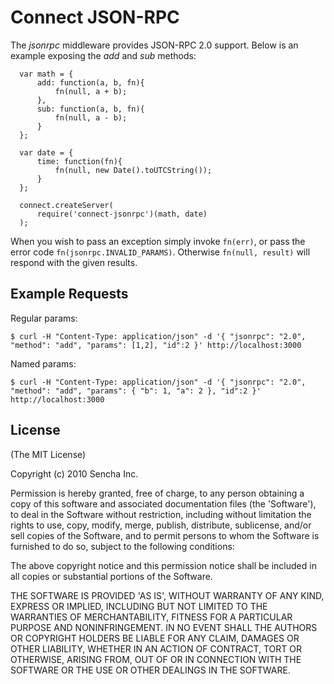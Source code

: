 
# Connect JSON-RPC

The _jsonrpc_ middleware provides JSON-RPC 2.0 support. Below is an example exposing the _add_ and _sub_ methods:

	  var math = {
	      add: function(a, b, fn){
	          fn(null, a + b);
	      },
	      sub: function(a, b, fn){
	          fn(null, a - b);
	      }
	  };
    
	  var date = {
	      time: function(fn){
	          fn(null, new Date().toUTCString());
	      }
	  };
    
	  connect.createServer(
	      require('connect-jsonrpc')(math, date)
	  );
    
When you wish to pass an exception simply invoke `fn(err)`, or pass the error code `fn(jsonrpc.INVALID_PARAMS)`. Otherwise `fn(null, result)` will respond with the given results.

## Example Requests

Regular params:

    $ curl -H "Content-Type: application/json" -d '{ "jsonrpc": "2.0", "method": "add", "params": [1,2], "id":2 }' http://localhost:3000

Named params:

    $ curl -H "Content-Type: application/json" -d '{ "jsonrpc": "2.0", "method": "add", "params": { "b": 1, "a": 2 }, "id":2 }' http://localhost:3000

## License 

(The MIT License)

Copyright (c) 2010 Sencha Inc.

Permission is hereby granted, free of charge, to any person obtaining
a copy of this software and associated documentation files (the
'Software'), to deal in the Software without restriction, including
without limitation the rights to use, copy, modify, merge, publish,
distribute, sublicense, and/or sell copies of the Software, and to
permit persons to whom the Software is furnished to do so, subject to
the following conditions:

The above copyright notice and this permission notice shall be
included in all copies or substantial portions of the Software.

THE SOFTWARE IS PROVIDED 'AS IS', WITHOUT WARRANTY OF ANY KIND,
EXPRESS OR IMPLIED, INCLUDING BUT NOT LIMITED TO THE WARRANTIES OF
MERCHANTABILITY, FITNESS FOR A PARTICULAR PURPOSE AND NONINFRINGEMENT.
IN NO EVENT SHALL THE AUTHORS OR COPYRIGHT HOLDERS BE LIABLE FOR ANY
CLAIM, DAMAGES OR OTHER LIABILITY, WHETHER IN AN ACTION OF CONTRACT,
TORT OR OTHERWISE, ARISING FROM, OUT OF OR IN CONNECTION WITH THE
SOFTWARE OR THE USE OR OTHER DEALINGS IN THE SOFTWARE.